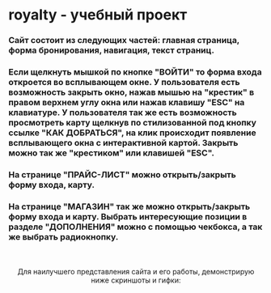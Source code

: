 # royalty - учебный проект

### Сайт состоит из следующих частей: главная страница, форма бронирования, навигация, текст страниц.
###  Если щелкнуть мышкой по кнопке "ВОЙТИ" то форма входа откроется во всплывающем окне. У пользователя есть возможность закрыть окно, нажав мышью на "крестик" в правом верхнем углу окна или нажав клавишу "ESC" на клавиатуре. У пользователя так же есть возможность просмотреть карту щелкнув по стилизованной под кнопку ссылке "КАК ДОБРАТЬСЯ", на клик происходит появление всплывающего окна с интерактивной картой. Закрыть можно так же "крестиком" или клавишей "ESC".
### На странице "ПРАЙС-ЛИСТ" можно открыть/закрыть форму входа, карту. 
### На странице "МАГАЗИН" так же можно открыть/закрыть форму входа и карту. Выбрать интересующие позиции в разделе "ДОПОЛНЕНИЯ" можно с помощью чекбокса, а так же выбрать радиокнопку.
<br>
<br>
<div align="center">
Для наилучшего представления сайта и его работы, демонстрирую ниже скриншоты и гифки:

